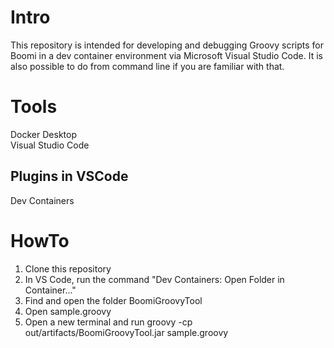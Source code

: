 # Intro
This repository is intended for developing and debugging Groovy scripts for Boomi in a dev container environment via Microsoft Visual Studio Code. 
It is also possible to do from command line if you are familiar with that. 

# Tools
Docker Desktop  
Visual Studio Code

## Plugins in VSCode
Dev Containers

# HowTo
1. Clone this repository
2. In VS Code, run the command "Dev Containers: Open Folder in Container..."
3. Find and open the folder BoomiGroovyTool
4. Open sample.groovy
5. Open a new terminal and run groovy -cp out/artifacts/BoomiGroovyTool.jar sample.groovy
